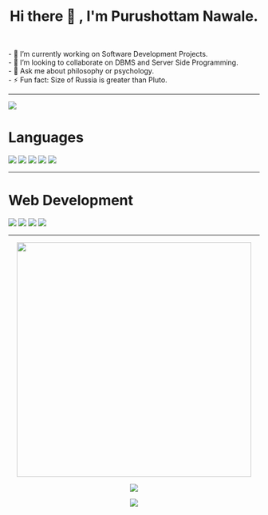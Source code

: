 <h1 align="center">Hi there 👋 , I'm Purushottam Nawale. </h1><br>

<p>
- 🔭 I’m currently working on Software Development Projects.<br>
- 🤔 I’m looking to collaborate on DBMS and Server Side Programming.<br>
- 💬 Ask me about philosophy or psychology.<br>
- ⚡ Fun fact: Size of Russia is greater than Pluto.<br>
</p>
<hr>

![](https://komarev.com/ghpvc/?username=purushottamnawale)

<div>
<h1>Languages</h1>
  <img src=https://img.shields.io/badge/Python-3776AB?style=for-the-badge&logo=python&logoColor=white>
  <img src=https://img.shields.io/badge/C%2B%2B-00599C?style=for-the-badge&logo=c%2B%2B&logoColor=white>
  <img src=https://img.shields.io/badge/C-00599C?style=for-the-badge&logo=c&logoColor=white>
  <img src=https://img.shields.io/badge/Java-ED8B00?style=for-the-badge&logo=openjdk&logoColor=white>
  <img src=https://img.shields.io/badge/JavaScript-F7DF1E?style=for-the-badge&logo=javascript&logoColor=black>
</div>
<hr>


<div>
<h1>Web Development</h1>
  <img src=https://img.shields.io/badge/HTML5-E34F26?style=for-the-badge&logo=html5&logoColor=white>
  <img src=https://img.shields.io/badge/CSS3-1572B6?style=for-the-badge&logo=css3&logoColor=white>
  <img src=https://img.shields.io/badge/PHP-777BB4?style=for-the-badge&logo=php&logoColor=white>
  <img src=https://img.shields.io/badge/React-20232A?style=for-the-badge&logo=react&logoColor=61DAFB>
</div>
<hr>




<p align="center"><img src="https://github-readme-stats.vercel.app/api?username=purushottamnawale&show_icons=true&locale=en&count_private=true&theme=tokyonight" width="470"/></P>
<p align="center"><img  src="https://github-readme-streak-stats.herokuapp.com/?user=purushottamnawale&theme=tokyonight"/></p>
<p align="center"><img src="https://github-readme-stats.vercel.app/api/top-langs/?username=purushottamnawale&layout=compact&exclude_repo=PPL_Assignments&theme=tokyonight"/></p>






<!-- ### Hi there 👋 -->

<!--
**purushottamnawale/purushottamnawale** is a ✨ _special_ ✨ repository because its `README.md` (this file) appears on your GitHub profile.

Here are some ideas to get you started:

- 🔭 I’m currently working on Software Development Projects.
- 🌱 I’m currently learning Data Structure & Algorithms.
- 👯 I’m looking to collaborate on Web Development Projects.
- 🤔 I’m looking for help with DBMS and server side programming.
- 💬 Ask me about philosophy or psychology.
- 📫 How to reach me: nawalepurushottam@gmail.com
- 😄 Pronouns: 
- ⚡ Fun fact: Size of Russia is greater than Pluto.
-->
